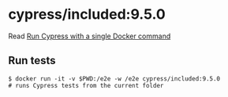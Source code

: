 <!--
WARNING: this file was autogenerated by generate-included-image.js using

    npm run add:included -- 9.5.0 cypress/browsers:node16.5.0-chrome97-ff96
-->

# cypress/included:9.5.0

Read [Run Cypress with a single Docker command][blog post url]

## Run tests

```shell
$ docker run -it -v $PWD:/e2e -w /e2e cypress/included:9.5.0
# runs Cypress tests from the current folder
```

[blog post url]: https://www.cypress.io/blog/2019/05/02/run-cypress-with-a-single-docker-command/
